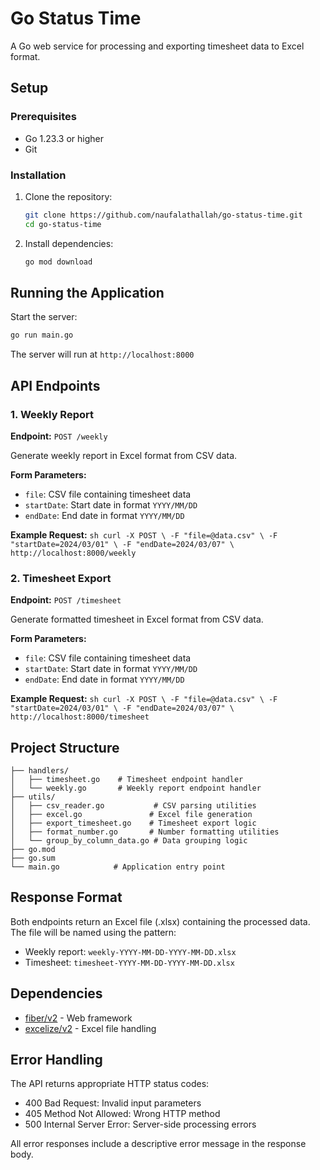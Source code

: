 # Go Status Time

A Go web service for processing and exporting timesheet data to Excel format.

## Setup

### Prerequisites

- Go 1.23.3 or higher
- Git

### Installation

1. Clone the repository:

   ```sh
   git clone https://github.com/naufalathallah/go-status-time.git
   cd go-status-time
   ```

2. Install dependencies:
   ```sh
   go mod download
   ```

## Running the Application

Start the server:

```sh
go run main.go
```

The server will run at `http://localhost:8000`

## API Endpoints

### 1. Weekly Report

**Endpoint:** `POST /weekly`

Generate weekly report in Excel format from CSV data.

**Form Parameters:**

- `file`: CSV file containing timesheet data
- `startDate`: Start date in format `YYYY/MM/DD`
- `endDate`: End date in format `YYYY/MM/DD`

**Example Request:**
`sh
    curl -X POST \
      -F "file=@data.csv" \
      -F "startDate=2024/03/01" \
      -F "endDate=2024/03/07" \
      http://localhost:8000/weekly
    `

### 2. Timesheet Export

**Endpoint:** `POST /timesheet`

Generate formatted timesheet in Excel format from CSV data.

**Form Parameters:**

- `file`: CSV file containing timesheet data
- `startDate`: Start date in format `YYYY/MM/DD`
- `endDate`: End date in format `YYYY/MM/DD`

**Example Request:**
`sh
    curl -X POST \
      -F "file=@data.csv" \
      -F "startDate=2024/03/01" \
      -F "endDate=2024/03/07" \
      http://localhost:8000/timesheet
    `

## Project Structure

```
├── handlers/
│   ├── timesheet.go    # Timesheet endpoint handler
│   └── weekly.go       # Weekly report endpoint handler
├── utils/
│   ├── csv_reader.go           # CSV parsing utilities
│   ├── excel.go               # Excel file generation
│   ├── export_timesheet.go    # Timesheet export logic
│   ├── format_number.go       # Number formatting utilities
│   └── group_by_column_data.go # Data grouping logic
├── go.mod
├── go.sum
└── main.go            # Application entry point
```

## Response Format

Both endpoints return an Excel file (.xlsx) containing the processed data. The file will be named using the pattern:

- Weekly report: `weekly-YYYY-MM-DD-YYYY-MM-DD.xlsx`
- Timesheet: `timesheet-YYYY-MM-DD-YYYY-MM-DD.xlsx`

## Dependencies

- [fiber/v2](https://github.com/gofiber/fiber) - Web framework
- [excelize/v2](https://github.com/xuri/excelize) - Excel file handling

## Error Handling

The API returns appropriate HTTP status codes:

- 400 Bad Request: Invalid input parameters
- 405 Method Not Allowed: Wrong HTTP method
- 500 Internal Server Error: Server-side processing errors

All error responses include a descriptive error message in the response body.
